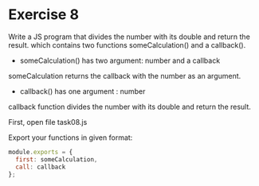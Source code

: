 #  Exercise 8

Write a JS program that divides the number with its double and return the result.
 which contains two functions someCalculation() and a callback().

- someCalculation() has two argument: number and a callback

someCalculation returns the callback with the number as an argument.

- callback() has one argument : number

callback function divides the number with its double and return the result.

First, open file task08.js

Export your functions in given format:

```js
module.exports = {
  first: someCalculation,
  call: callback
};
```
